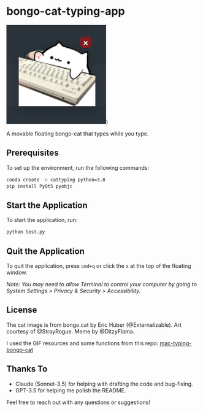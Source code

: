 
# bongo-cat-typing-app

![Bongo Cat Typing](example.jpg))

A movable floating bongo-cat that types while you type.

## Prerequisites
To set up the environment, run the following commands:
```bash
conda create -n cattyping python=3.8
pip install PyQt5 pyobjc
```

## Start the Application
To start the application, run:
```bash
python test.py
```

## Quit the Application
To quit the application, press `cmd+q` or click the `x` at the top of the floating window.

*Note: You may need to allow Terminal to control your computer by going to System Settings > Privacy & Security > Accessibility.*

## License
The cat image is from bongo.cat by Eric Huber (@Externalizable). Art courtesy of @StrayRogue. Meme by @DitzyFlama.

I used the GIF resources and some functions from this repo: [mac-typing-bongo-cat](https://github.com/111116/mac-typing-bongo-cat)

## Thanks To
- Claude (Sonnet-3.5) for helping with drafting the code and bug-fixing.
- GPT-3.5 for helping me polish the README.

Feel free to reach out with any questions or suggestions!

